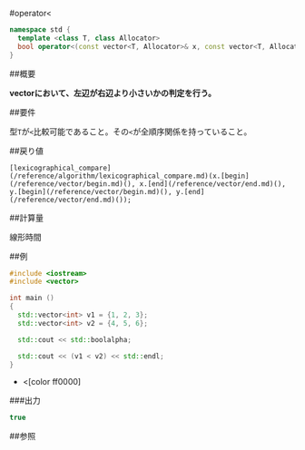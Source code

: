 #operator<
```cpp
namespace std {
  template <class T, class Allocator>
  bool operator<(const vector<T, Allocator>& x, const vector<T, Allocator>& y);
}
```

##概要

<b>vectorにおいて、左辺が右辺より小さいかの判定を行う。</b>


##要件

型`T`が`<`比較可能であること。その`<`が全順序関係を持っていること。


##戻り値

`[lexicographical_compare](/reference/algorithm/lexicographical_compare.md)(x.[begin](/reference/vector/begin.md)(), x.[end](/reference/vector/end.md)(), y.[begin](/reference/vector/begin.md)(), y.[end](/reference/vector/end.md)());`

##計算量

線形時間


##例

```cpp
#include <iostream>
#include <vector>

int main ()
{
  std::vector<int> v1 = {1, 2, 3};
  std::vector<int> v2 = {4, 5, 6};

  std::cout << std::boolalpha;

  std::cout << (v1 < v2) << std::endl;
}
```
* <[color ff0000]

###出力

```cpp
true
```

##参照



